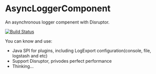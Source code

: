# AsyncLoggerComponent
An asynchronous logger compenent with Disruptor.

[![Build Status](https://travis-ci.org/mstao/asynchronous-logger-component.svg?branch=master)](https://travis-ci.org/mstao/asynchronous-logger-component)

You can know and use:

- Java SPI for plugins, including LogExport configuration(console, file, logstash and etc)
- Support Disruptor, privodes perfect performance
- Thinking...
